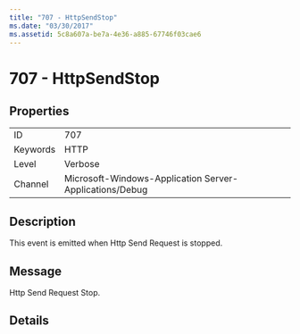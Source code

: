 ```yaml
---
title: "707 - HttpSendStop"
ms.date: "03/30/2017"
ms.assetid: 5c8a607a-be7a-4e36-a885-67746f03cae6
---
```

# 707 - HttpSendStop
## Properties  
  
|||  
|-|-|  
|ID|707|  
|Keywords|HTTP|  
|Level|Verbose|  
|Channel|Microsoft-Windows-Application Server-Applications/Debug|  
  
## Description  
 This event is emitted when Http Send Request is stopped.  
  
## Message  
 Http Send Request Stop.  
  
## Details
